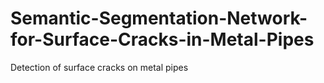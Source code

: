 # Semantic-Segmentation-Network-for-Surface-Cracks-in-Metal-Pipes
Detection of surface cracks on metal pipes
